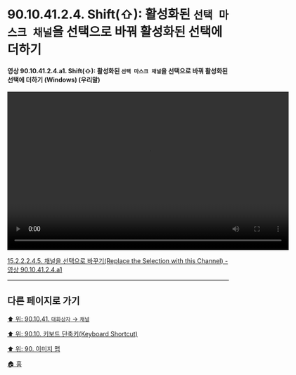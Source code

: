# 90.10.41.2.4. Shift(⇧): 활성화된 `선택 마스크 채널`을 선택으로 바꿔 활성화된 선택에 더하기

<a id="90-10-41-02-04-a1"></a>

#### 영상 90.10.41.2.4.a1. Shift(⇧): 활성화된 `선택 마스크 채널`을 선택으로 바꿔 활성화된 선택에 더하기 (Windows) (우리말)
<video controls="controls" width="640" height="360" src="https://github.com/wonder13662/gimp/assets/15767104/f6608867-b31b-4a24-a96f-87e1ef5b17d0"></video>

[15.2.2.2.4.5. 채널을 선택으로 바꾸기(Replace the Selection with this Channel) - 영상 90.10.41.2.4.a1](./15-02-02-02-04-05-replace_the_selection_with_this_channel.md#90-10-41-02-04-a1)

***

## 다른 페이지로 가기

[⬆️ 위: 90.10.41. `대화상자` → `채널`](./90-10-41-00-dialog-channel.md)

[⬆️ 위: 90.10. 키보드 단축키(Keyboard Shortcut)](./90-10-00-keyboard_shortcut.md)

[⬆️ 위: 90. 이미지 맵](./90-00-image-map.md)

[🏠 홈](./00-home.md)